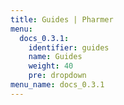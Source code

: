 ```yaml
---
title: Guides | Pharmer
menu:
  docs_0.3.1:
    identifier: guides
    name: Guides
    weight: 40
    pre: dropdown
menu_name: docs_0.3.1
---
```

